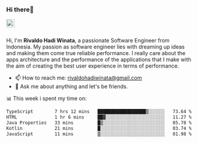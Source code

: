 ### Hi there👋
<a href="https://www.linkedin.com/in/rivaldohadiwinata/">
  <img align="left" alt="Rivaldo's LinkedIN" width="22px" src="https://upload.wikimedia.org/wikipedia/commons/8/81/LinkedIn_icon.svg" />
</a>

<br/>
<br/>

Hi, I'm **Rivaldo Hadi Winata**, a passionate Software Engineer from Indonesia. 
My passion as software engineer lies with dreaming up ideas and making them come true reliable performance. 
I really care about the apps architecture and the performance of the applications that I make with the aim of creating the best user experience in terms of performance.

- 📫 How to reach me: [rivaldohadiwinata@gmail.com](mailto:rivaldohadiwinata@gmail.com)
- 💬 Ask me about anything and let's be friends.

📊 This week i spent my time on:


<!--START_SECTION:waka-->

```txt
TypeScript        7 hrs 12 mins   ██████████████████▒░░░░░░   73.64 %
HTML              1 hr 6 mins     ██▓░░░░░░░░░░░░░░░░░░░░░░   11.27 %
Java Properties   33 mins         █▒░░░░░░░░░░░░░░░░░░░░░░░   05.78 %
Kotlin            21 mins         █░░░░░░░░░░░░░░░░░░░░░░░░   03.74 %
JavaScript        11 mins         ▒░░░░░░░░░░░░░░░░░░░░░░░░   01.98 %
```

<!--END_SECTION:waka-->


<!--- 🔭 I’m currently working on Parnas FMS Project -->

<!--
**rivaldotjioe/rivaldotjioe** is a ✨ _special_ ✨ repository because its `README.md` (this file) appears on your GitHub profile.

Here are some ideas to get you started:

- 🔭 I’m currently working on ...
- 🌱 I’m currently learning ...
- 👯 I’m looking to collaborate on ...
- 🤔 I’m looking for help with ...
- 💬 Ask me about ...
- 📫 How to reach me: ...
- 😄 Pronouns: ...
- ⚡ Fun fact: ...
-->
